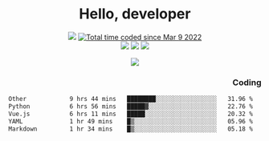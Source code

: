 # <div align='center' >Hello, developer</div>

<div align='center'>
  <a ><img src="https://img.shields.io/badge/dynamic/json?url=https%3A%2F%2Fapi.swo.moe%2Fstats%2Fgithub%2FFree-Aaron-Li&query=count&color=181717&label=GitHub&labelColor=282c34&logo=github&suffix=+follows&cacheSeconds=3600"></a>
  <a href="https://wakatime.com/@fe40087f-8eae-48dc-9950-ad0633db1591"><img src="https://wakatime.com/badge/user/fe40087f-8eae-48dc-9950-ad0633db1591.svg" alt="Total time coded since Mar 9 2022" /></a>
</div>
<div align='center'>
  <a><img src="https://img.shields.io/badge/Rookie-blue?style=plastic&logo=c&logoColor=blue&labelColor=F5B7DB"></a>
  <a><img src="https://img.shields.io/badge/Rookie-blue?style=plastic&logo=c%2B%2B&logoColor=blue&labelColor=F5B7DB"></a> 
  <a><img src="https://img.shields.io/badge/Rookie-blue?style=plastic&logo=python&logoColor=blue&labelColor=F5B7DB"></a> 
</div>

<p align="center">
  <img src="https://readme-typing-svg.demolab.com/?lines=你好!+开发者;Hello!+ developer&font=Fira%20Code&center=true&width=380&height=50&duration=4000&pause=1000">
</p>


<div align='right'>
  <h3>Coding</h3>
</div>

<!--START_SECTION:waka-->

```txt
Other            9 hrs 44 mins   ████████░░░░░░░░░░░░░░░░░   31.96 %
Python           6 hrs 56 mins   █████▓░░░░░░░░░░░░░░░░░░░   22.76 %
Vue.js           6 hrs 11 mins   █████░░░░░░░░░░░░░░░░░░░░   20.32 %
YAML             1 hr 49 mins    █▒░░░░░░░░░░░░░░░░░░░░░░░   05.96 %
Markdown         1 hr 34 mins    █▒░░░░░░░░░░░░░░░░░░░░░░░   05.18 %
```

<!--END_SECTION:waka-->





